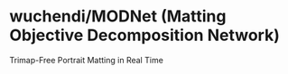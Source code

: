 # wuchendi/MODNet (Matting Objective Decomposition Network)

Trimap-Free Portrait Matting in Real Time
